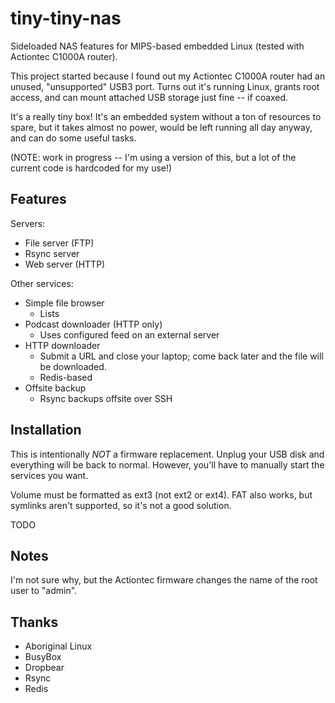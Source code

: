 tiny-tiny-nas
=============

Sideloaded NAS features for MIPS-based embedded Linux (tested with Actiontec C1000A router).

This project started because I found out my Actiontec C1000A router had an unused, "unsupported" USB3 port.  Turns out it's running Linux, grants root access, and can mount attached USB storage just fine -- if coaxed.

It's a really tiny box!  It's an embedded system without a ton of resources to spare, but it takes almost no power, would be left running all day anyway, and can do some useful tasks.

(NOTE: work in progress -- I'm using a version of this, but a lot of the current code is hardcoded for my use!)

Features
--------

Servers:

  * File server (FTP)
  * Rsync server
  * Web server (HTTP)

Other services:

  * Simple file browser
    * Lists
  * Podcast downloader (HTTP only)
    * Uses configured feed on an external server
  * HTTP downloader
    * Submit a URL and close your laptop; come back later and the file will be downloaded.
    * Redis-based
  * Offsite backup
    * Rsync backups offsite over SSH

Installation
------------

This is intentionally *NOT* a firmware replacement.  Unplug your USB disk and everything will be back to normal.  However, you'll have to manually start the services you want.

Volume must be formatted as ext3 (not ext2 or ext4).  FAT also works, but symlinks aren't supported, so it's not a good solution.

TODO

Notes
-----

I'm not sure why, but the Actiontec firmware changes the name of the root user to "admin".

Thanks
------

  * Aboriginal Linux
  * BusyBox
  * Dropbear
  * Rsync
  * Redis
